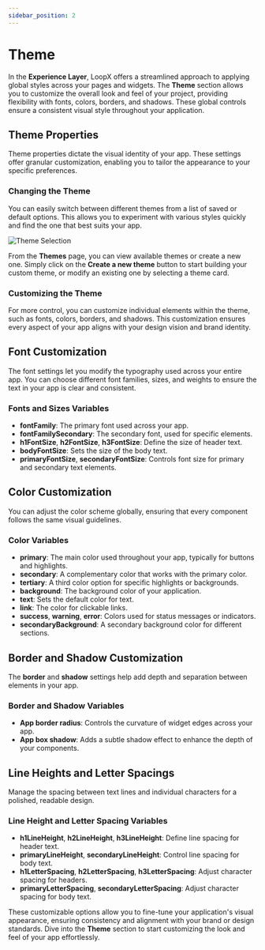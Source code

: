 ```yaml
---
sidebar_position: 2
---
```


# Theme

In the **Experience Layer**, LoopX offers a streamlined approach to applying global styles across your pages and widgets. The **Theme** section allows you to customize the overall look and feel of your project, providing flexibility with fonts, colors, borders, and shadows. These global controls ensure a consistent visual style throughout your application.

## Theme Properties

Theme properties dictate the visual identity of your app. These settings offer granular customization, enabling you to tailor the appearance to your specific preferences.

### Changing the Theme

You can easily switch between different themes from a list of saved or default options. This allows you to experiment with various styles quickly and find the one that best suits your app.

![Theme Selection](https://loop-niti-assets.s3.ap-south-1.amazonaws.com/loopx-docs/themes.png)

From the **Themes** page, you can view available themes or create a new one. Simply click on the **Create a new theme** button to start building your custom theme, or modify an existing one by selecting a theme card.

### Customizing the Theme

For more control, you can customize individual elements within the theme, such as fonts, colors, borders, and shadows. This customization ensures every aspect of your app aligns with your design vision and brand identity.

## Font Customization

The font settings let you modify the typography used across your entire app. You can choose different font families, sizes, and weights to ensure the text in your app is clear and consistent.

### Fonts and Sizes Variables

- **fontFamily**: The primary font used across your app.
- **fontFamilySecondary**: The secondary font, used for specific elements.
- **h1FontSize**, **h2FontSize**, **h3FontSize**: Define the size of header text.
- **bodyFontSize**: Sets the size of the body text.
- **primaryFontSize**, **secondaryFontSize**: Controls font size for primary and secondary text elements.

## Color Customization

You can adjust the color scheme globally, ensuring that every component follows the same visual guidelines.

### Color Variables

- **primary**: The main color used throughout your app, typically for buttons and highlights.
- **secondary**: A complementary color that works with the primary color.
- **tertiary**: A third color option for specific highlights or backgrounds.
- **background**: The background color of your application.
- **text**: Sets the default color for text.
- **link**: The color for clickable links.
- **success**, **warning**, **error**: Colors used for status messages or indicators.
- **secondaryBackground**: A secondary background color for different sections.

## Border and Shadow Customization

The **border** and **shadow** settings help add depth and separation between elements in your app.

### Border and Shadow Variables

- **App border radius**: Controls the curvature of widget edges across your app.
- **App box shadow**: Adds a subtle shadow effect to enhance the depth of your components.

## Line Heights and Letter Spacings

Manage the spacing between text lines and individual characters for a polished, readable design.

### Line Height and Letter Spacing Variables

- **h1LineHeight**, **h2LineHeight**, **h3LineHeight**: Define line spacing for header text.
- **primaryLineHeight**, **secondaryLineHeight**: Control line spacing for body text.
- **h1LetterSpacing**, **h2LetterSpacing**, **h3LetterSpacing**: Adjust character spacing for headers.
- **primaryLetterSpacing**, **secondaryLetterSpacing**: Adjust character spacing for body text.


These customizable options allow you to fine-tune your application's visual appearance, ensuring consistency and alignment with your brand or design standards. Dive into the **Theme** section to start customizing the look and feel of your app effortlessly.
